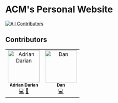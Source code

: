 # ACM's Personal Website

[![All Contributors](https://img.shields.io/badge/all_contributors-2-orange.svg?style=flat-square)](#contributors)
## Contributors

<!-- ALL-CONTRIBUTORS-LIST:START - Do not remove or modify this section -->
<!-- prettier-ignore -->
<table><tr><td align="center"><a href="http://linkedin.com/in/adriandarian/"><img src="https://avatars0.githubusercontent.com/u/23567187?v=4" width="100px;" alt="Adrian Darian"/><br /><sub><b>Adrian Darian</b></sub></a><br /><a href="https://github.com/UCMercedACM/ACM/commits?author=adriandarian" title="Code">💻</a> <a href="#business-adriandarian" title="Business development">💼</a></td><td align="center"><a href="https://www.linkedin.com/in/dan-tran-553b89160/"><img src="https://avatars1.githubusercontent.com/u/20609480?v=4" width="100px;" alt="Dan"/><br /><sub><b>Dan</b></sub></a><br /><a href="https://github.com/UCMercedACM/ACM/commits?author=GateauXD" title="Code">💻</a></td></tr></table>

<!-- ALL-CONTRIBUTORS-LIST:END -->
